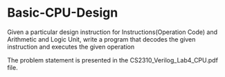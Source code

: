 # Basic-CPU-Design
Given a particular design instruction for Instructions(Operation Code) and Arithmetic and Logic Unit, write a program that decodes the given instruction and executes the given operation

The problem statement is presented in the CS2310_Verilog_Lab4_CPU.pdf file.
